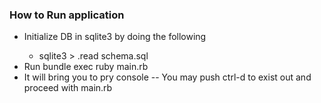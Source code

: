 <h3>How to Run application</h3>
<ul>
<li>Initialize DB in sqlite3 by doing the following</li>
<ul>
<li>sqlite3 > .read schema.sql</li>
</ul>
<li>Run bundle exec ruby main.rb</li>
<li>It will bring you to pry console -- You may push ctrl-d to exist out and proceed with main.rb</li>
</ul>
